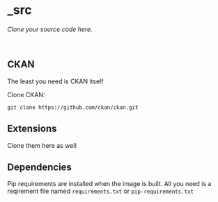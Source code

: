 _src
====

_Clone your source code here._

<br>

## CKAN

The least you need is CKAN itself

Clone CKAN:

	git clone https://github.com/ckan/ckan.git

## Extensions

Clone them here as well

## Dependencies

Pip requirements are installed when the image is built.
All you need is a reqirement file named `requirements.txt` or `pip-requirements.txt`

